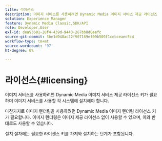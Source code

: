 ```yaml
---
title: 라이선스
description: 이미지 서비스를 사용하려면 Dynamic Media 이미지 서비스 제공 라이선스 키가 필요하며 이미지 서비스를 사용할 각 시스템에 설치해야 합니다.
solution: Experience Manager
feature: Dynamic Media Classic,SDK/API
role: Developer,User
exl-id: dea93601-28f4-439d-9443-267bb8d8eefc
source-git-commit: 3be1d948ac22f907169ef09b509f1cebceaec5c4
workflow-type: tm+mt
source-wordcount: '97'
ht-degree: 0%

---
```


# 라이선스{#licensing}

이미지 서비스를 사용하려면 Dynamic Media 이미지 서비스 제공 라이선스 키가 필요하며 이미지 서비스를 사용할 각 시스템에 설치해야 합니다.

마찬가지로 이미지 렌더링을 사용하려면 Dynamic Media 이미지 렌더링 라이선스 키가 필요합니다. 이미지 렌더링은 이미지 제공 라이선스 없이 사용할 수 있으며, 이와 반대로도 사용할 수 있습니다.

설치 절차에는 필요한 라이센스 키를 가져와 설치하는 단계가 포함됩니다.

